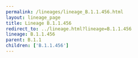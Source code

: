```yaml
---
permalink: /lineages/lineage_B.1.1.456.html
layout: lineage_page
title: Lineage B.1.1.456
redirect_to: ../lineage.html?lineage=B.1.1.456
lineage: B.1.1.456
parent: B.1.1
children: ['B.1.1.456']
---
```

